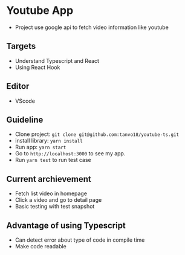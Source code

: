 # Youtube App
- Project use google api to fetch video information like youtube

## Targets
- Understand Typescript and React
- Using React Hook

## Editor
- VScode

## Guideline

- Clone project: `git clone git@github.com:tanvo18/youtube-ts.git`
- install library: `yarn install`
- Run app: `yarn start`
- Go to `http://localhost:3000` to see my app.
- Run `yarn test` to run test case

## Current archievement
- Fetch list video in homepage
- Click a video and go to detail page
- Basic testing with test snapshot

## Advantage of using Typescript
- Can detect error about type of code in compile time
- Make code readable
